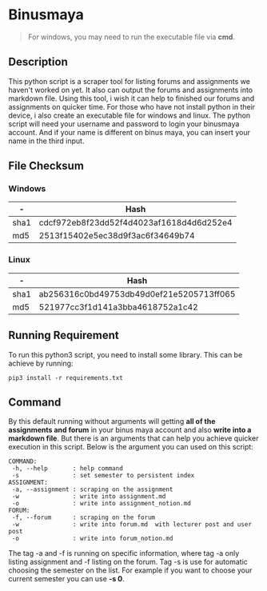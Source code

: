 # Binusmaya

> For windows, you may need to run the executable file via **cmd**.

## Description
This python script is a scraper tool for listing forums and assignments we haven't worked on yet. It also can output the forums and assignments into markdown file. Using this tool, i wish it can help to finished our forums and assignments on quicker time. For those who have not install python in their device, i also create an executable file for windows and linux.
The python script will need your username and password to login your binusmaya account. And if your name is different on binus maya, you can insert your name in the third input.

## File Checksum

### Windows
| - | Hash |
| --- | ----|
| sha1 | cdcf972eb8f23dd52f4d4023af1618d4d6d252e4 |
| md5 | 2513f15402e5ec38d9f3ac6f34649b74 |

### Linux
| - | Hash |
| --- | ----|
| sha1 | ab256316c0bd49753db49d0ef21e5205713ff065 |
| md5 | 521977cc3f1d141a3bba4618752a1c42 |

## Running Requirement
To run this python3 script, you need to install some library. This can be achieve by running:
```
pip3 install -r requirements.txt
```

## Command
By this default running without arguments will getting **all of the assignments and forum** in your binus maya account and also **write into a markdown file**. But there is an arguments that can help you achieve quicker execution in this script. Below is the argument you can used on this script:

```
COMMAND:
 -h, --help       : help command
 -s               : set semester to persistent index
ASSIGNMENT:
 -a, --assignment : scraping on the assignment
 -w               : write into assignment.md
 -o               : write into assignment_notion.md
FORUM:
 -f, --forum      : scraping on the forum
 -w               : write into forum.md  with lecturer post and user post
 -o               : write into forum_notion.md
```

The tag -a and -f is running on specific information, where tag -a only listing assignment and -f listing on the forum. Tag -s is use for automatic choosing the semester on the list. For example if you want to choose your current semester you can use **-s 0**.

